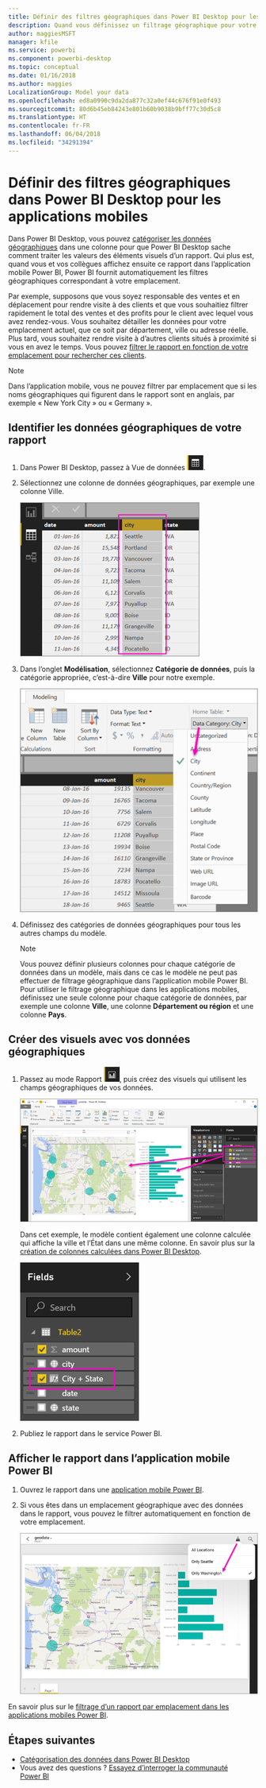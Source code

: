 ```yaml
---
title: Définir des filtres géographiques dans Power BI Desktop pour les applications mobiles
description: Quand vous définissez un filtrage géographique pour votre modèle dans Power BI Desktop, vous pouvez filtrer les données en fonction de votre emplacement automatiquement dans les applications mobiles Power BI.
author: maggiesMSFT
manager: kfile
ms.service: powerbi
ms.component: powerbi-desktop
ms.topic: conceptual
ms.date: 01/16/2018
ms.author: maggies
LocalizationGroup: Model your data
ms.openlocfilehash: ed8a0990c9da2da877c32a0ef44c676f91e0f493
ms.sourcegitcommit: 80d6b45eb84243e801b60b9038b9bff77c30d5c8
ms.translationtype: HT
ms.contentlocale: fr-FR
ms.lasthandoff: 06/04/2018
ms.locfileid: "34291394"
---
```

# <a name="set-geographic-filters-in-power-bi-desktop-for-the-mobile-apps"></a>Définir des filtres géographiques dans Power BI Desktop pour les applications mobiles
Dans Power BI Desktop, vous pouvez [catégoriser les données géographiques](desktop-data-categorization.md) dans une colonne pour que Power BI Desktop sache comment traiter les valeurs des éléments visuels d’un rapport. Qui plus est, quand vous et vos collègues affichez ensuite ce rapport dans l’application mobile Power BI, Power BI fournit automatiquement les filtres géographiques correspondant à votre emplacement. 

Par exemple, supposons que vous soyez responsable des ventes et en déplacement pour rendre visite à des clients et que vous souhaitiez filtrer rapidement le total des ventes et des profits pour le client avec lequel vous avez rendez-vous. Vous souhaitez détailler les données pour votre emplacement actuel, que ce soit par département, ville ou adresse réelle. Plus tard, vous souhaitez rendre visite à d’autres clients situés à proximité si vous en avez le temps. Vous pouvez [filtrer le rapport en fonction de votre emplacement pour rechercher ces clients](mobile-apps-geographic-filtering.md).

> [!NOTE]
> Dans l’application mobile, vous ne pouvez filtrer par emplacement que si les noms géographiques qui figurent dans le rapport sont en anglais, par exemple « New York City » ou « Germany ».
> 
> 

## <a name="identify-geographic-data-in-your-report"></a>Identifier les données géographiques de votre rapport
1. Dans Power BI Desktop, passez à Vue de données ![Icône Vue Données](media/desktop-mobile-geofiltering/pbi_desktop_data_icon.png).
2. Sélectionnez une colonne de données géographiques, par exemple une colonne Ville.
   
    ![Colonne Ville](media/desktop-mobile-geofiltering/power-bi-desktop-geo-column.png)
3. Dans l’onglet **Modélisation**, sélectionnez **Catégorie de données**, puis la catégorie appropriée, c’est-à-dire **Ville** pour notre exemple.
   
    ![Zone Catégorie de données](media/desktop-mobile-geofiltering/power-bi-desktop-geo-category.png)
4. Définissez des catégories de données géographiques pour tous les autres champs du modèle. 
   
   > [!NOTE]
   > Vous pouvez définir plusieurs colonnes pour chaque catégorie de données dans un modèle, mais dans ce cas le modèle ne peut pas effectuer de filtrage géographique dans l’application mobile Power BI. Pour utiliser le filtrage géographique dans les applications mobiles, définissez une seule colonne pour chaque catégorie de données, par exemple une colonne **Ville**, une colonne **Département ou région** et une colonne **Pays**. 
   > 
   > 

## <a name="create-visuals-with-your-geographic-data"></a>Créer des visuels avec vos données géographiques
1. Passez au mode Rapport ![Icône Mode Rapport](media/desktop-mobile-geofiltering/power-bi-desktop-report-icon.png), puis créez des visuels qui utilisent les champs géographiques de vos données. 
   
    ![Rapport avec carte](media/desktop-mobile-geofiltering/power-bi-desktop-geo-report.png)
   
    Dans cet exemple, le modèle contient également une colonne calculée qui affiche la ville et l’État dans une même colonne. En savoir plus sur la [création de colonnes calculées dans Power BI Desktop](desktop-calculated-columns.md).
   
    ![Champ Ville + État](media/desktop-mobile-geofiltering/power-bi-desktop-city-state-column.png)
2. Publiez le rapport dans le service Power BI.

## <a name="view-the-report-in-power-bi-mobile-app"></a>Afficher le rapport dans l’application mobile Power BI
1. Ouvrez le rapport dans une [application mobile Power BI](mobile-apps-for-mobile-devices.md).
2. Si vous êtes dans un emplacement géographique avec des données dans le rapport, vous pouvez le filtrer automatiquement en fonction de votre emplacement.
   
    ![Filtre géographique dans l’application mobile](media/desktop-mobile-geofiltering/power-bi-mobile-geo-map-set-filter.png)

En savoir plus sur le [filtrage d’un rapport par emplacement dans les applications mobiles Power BI](mobile-apps-geographic-filtering.md).

## <a name="next-steps"></a>Étapes suivantes
* [Catégorisation des données dans Power BI Desktop](desktop-data-categorization.md)  
* Vous avez des questions ? [Essayez d’interroger la communauté Power BI](http://community.powerbi.com/)

